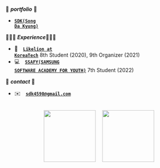 📁 ***portfolio*** 📁
- <code><a href="https://elemental-tune-647.notion.site/e79d3bad5cf24da5b192d147f7752b47">**SDK(Song Da Kyung)**</a></code>

👩🏻‍💻 ***Experience***👩🏻‍💻
- 🦁&emsp;<code><a href="https://www.likelion.net/">**Likelion at KoreaTech**</a></code> 8th Student (2020), 9th Organizer (2021)&emsp;
- 💻&emsp;<code><a href="https://www.ssafy.com/ksp/jsp/swp/swpMain.jsp">**SSAFY(SAMSUNG SOFTWARE ACADEMY FOR YOUTH)**</a></code> 7th Student (2022)&emsp;

📨  ***contact***  📨
<!-- - 🖥&emsp;<code><a href="https://sa11k.tistory.com/">**tistory**</a></code> -->
- ✉️&emsp;<code>**sdk4590@gmail.com**</code>

<br>
<div align="center">
<img style="height:140px;" src="http://mazassumnida.wtf/api/v2/generate_badge?boj=sa11k"/>&emsp;
<img style="height:140px;" src="https://github-readme-stats.vercel.app/api?username=sa11k&show_icons=true&theme=buefy&line_height=21"/>
</div>
